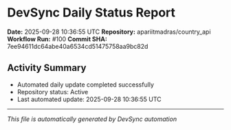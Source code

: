 # DevSync Daily Status Report

**Date:** 2025-09-28 10:36:55 UTC
**Repository:** apariitmadras/country_api
**Workflow Run:** #100
**Commit SHA:** 7ee94611dc64abe40a6534cd51475758aa9bc82d

## Activity Summary
- Automated daily update completed successfully
- Repository status: Active
- Last automated update: 2025-09-28 10:36:55 UTC

---
*This file is automatically generated by DevSync automation*
